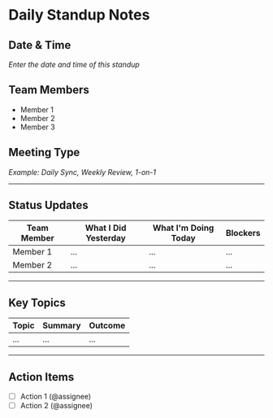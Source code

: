 # Daily Standup Notes

## Date & Time
_Enter the date and time of this standup_

## Team Members
- Member 1
- Member 2
- Member 3

## Meeting Type
_Example: Daily Sync, Weekly Review, 1-on-1_

---

## Status Updates

| Team Member | What I Did Yesterday | What I'm Doing Today | Blockers |
|-------------|----------------------|-----------------------|----------|
| Member 1    | ...                  | ...                   | ...      |
| Member 2    | ...                  | ...                   | ...      |

---

## Key Topics

| Topic | Summary | Outcome |
|-------|---------|---------|
| ...   | ...     | ...     |

---

## Action Items

- [ ] Action 1 (@assignee)
- [ ] Action 2 (@assignee)
